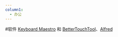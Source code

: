 ```yaml
---
column1:
  - 办公
---
```

#软件 
[Keyboard Maestro](https://sspai.com/tag/Keyboard%20Maestro) 和 [BetterTouchTool](https://sspai.com/tag/BetterTouchTool)、[Alfred](https://sspai.com/post/tag/Alfred)